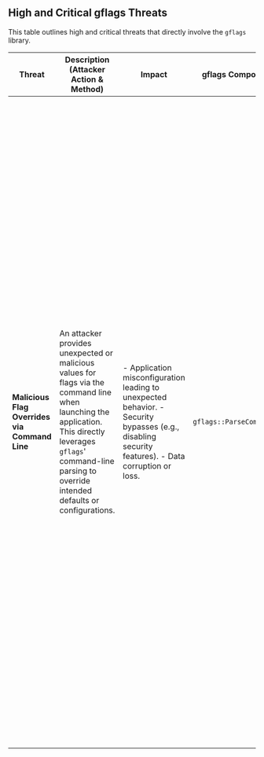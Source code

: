 
## High and Critical gflags Threats

This table outlines high and critical threats that directly involve the `gflags` library.

| Threat | Description (Attacker Action & Method) | Impact | gflags Component Affected | Risk Severity | Mitigation Strategies |
|---|---|---|---|---|---|
| **Malicious Flag Overrides via Command Line** | An attacker provides unexpected or malicious values for flags via the command line when launching the application. This directly leverages `gflags`' command-line parsing to override intended defaults or configurations. | - Application misconfiguration leading to unexpected behavior. - Security bypasses (e.g., disabling security features). - Data corruption or loss. | `gflags::ParseCommandLineFlags()` | High | - **Strict Input Validation:** Implement robust validation for all flag values *after* parsing, including type checking, range checks, and allowed value lists. Do not rely solely on `gflags`' built-in type checking. - **Principle of Least Privilege:** Design the application so that even with malicious flag values, the damage is limited. Avoid using flags to directly control critical security functions without further validation. - **Immutable Defaults:** For critical flags, consider making them immutable after initialization or providing a mechanism to detect and reject changes after a secure initial setup. |
